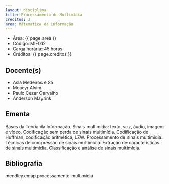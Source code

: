 ```yaml
---
layout: disciplina
title: Processamento de Multimídia
creditos: 3
area: Mátematica da informação
---
```


- Área: {{ page.area }}     
- Código: MIF012
- Carga horária: 45 horas
- Créditos: {{ page.creditos }}

## Docente(s) 

- Asla Medeiros e Sá
- Moacyr Alvim
- Paulo Cezar Carvalho
- Anderson Mayrink

## Ementa

Bases da Teoria da Informação. Sinais multimídia: texto, voz, áudio,
imagem e vídeo. Codificação sem perda de sinais multimídia.
Codificação de Huffman, codificação aritmética, LZW.  Processamento de
sinais multimídia. Técnicas de compressão de sinais
multimídia. Extração de características de sinais multimídia.
Classificação e análise de sinais multimídia.

## Bibliografia

mendley.emap.processamento-multimidia

